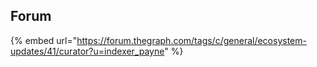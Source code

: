 ## Forum

{% embed url="https://forum.thegraph.com/tags/c/general/ecosystem-updates/41/curator?u=indexer_payne" %}